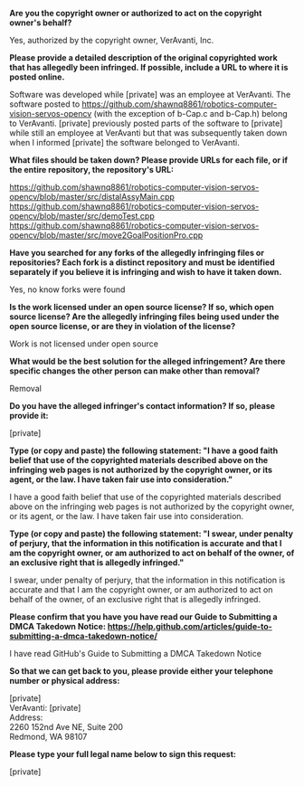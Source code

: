 **Are you the copyright owner or authorized to act on the copyright owner's behalf?**

Yes, authorized by the copyright owner, VerAvanti, Inc.

**Please provide a detailed description of the original copyrighted work that has allegedly been infringed. If possible, include a URL to where it is posted online.**

Software was developed while [private] was an employee at VerAvanti. The software posted to
https://github.com/shawnq8861/robotics-computer-vision-servos-opencv (with the exception of b-Cap.c and b-Cap.h) belong to VerAvanti. [private] previously posted parts of the software to [private] while still an employee at VerAvanti but that was subsequently taken down when I informed [private] the software belonged to VerAvanti.

**What files should be taken down? Please provide URLs for each file, or if the entire repository, the repository's URL:**

https://github.com/shawnq8861/robotics-computer-vision-servos-opencv/blob/master/src/distalAssyMain.cpp  
https://github.com/shawnq8861/robotics-computer-vision-servos-opencv/blob/master/src/demoTest.cpp  
https://github.com/shawnq8861/robotics-computer-vision-servos-opencv/blob/master/src/move2GoalPositionPro.cpp  

**Have you searched for any forks of the allegedly infringing files or repositories? Each fork is a distinct repository and must be identified separately if you believe it is infringing and wish to have it taken down.**

Yes, no know forks were found

**Is the work licensed under an open source license? If so, which open source license? Are the allegedly infringing files being used under the open source license, or are they in violation of the license?**

Work is not licensed under open source

**What would be the best solution for the alleged infringement? Are there specific changes the other person can make other than removal?**

Removal

**Do you have the alleged infringer's contact information? If so, please provide it:**

[private]

**Type (or copy and paste) the following statement: "I have a good faith belief that use of the copyrighted materials described above on the infringing web pages is not authorized by the copyright owner, or its agent, or the law. I have taken fair use into consideration."**

I have a good faith belief that use of the copyrighted materials described above on the infringing web pages is not authorized by the copyright owner, or its agent, or the law. I have taken fair use into consideration.

**Type (or copy and paste) the following statement: "I swear, under penalty of perjury, that the information in this notification is accurate and that I am the copyright owner, or am authorized to act on behalf of the owner, of an exclusive right that is allegedly infringed."**

I swear, under penalty of perjury, that the information in this notification is accurate and that I am the copyright owner, or am authorized to act on behalf of the owner, of an exclusive right that is allegedly infringed.

**Please confirm that you have you have read our Guide to Submitting a DMCA Takedown Notice: https://help.github.com/articles/guide-to-submitting-a-dmca-takedown-notice/**

I have read GitHub's Guide to Submitting a DMCA Takedown Notice

**So that we can get back to you, please provide either your telephone number or physical address:**

[private]  
VerAvanti: [private]  
Address:  
2260 152nd Ave NE, Suite 200  
Redmond, WA 98107

**Please type your full legal name below to sign this request:**

[private]
